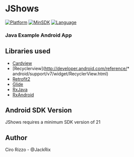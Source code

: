 # JShows
[![Platform](http://img.shields.io/badge/platform-android-blue.svg?style=flat)](https://www.android.com/)
[![MinSDK](http://img.shields.io/badge/minsdk-21-blue.svg?style=flat)](http://developer.android.com/about/versions/android-5.0.html)
[![Language](http://img.shields.io/badge/language-java-brightgreen.svg?style=flat)](http://docs.oracle.com/javase/tutorial/java/nutsandbolts/index.html)
### Java Example Android App

Libraries used
-------------------
* [Cardview](http://developer.android.com/reference/android/support/v7/widget/CardView.html)
* [Recyclerview](http://developer.android.com/reference/* android/support/v7/widget/RecyclerView.html)
* [Retrofit2](http://square.github.io/retrofit/)
* [Glide](https://github.com/bumptech/glide)
* [RxJava](https://github.com/ReactiveX/RxJava)
* [RxAndroid](https://github.com/ReactiveX/RxAndroid)


Android SDK Version
-------------------
JShows requires a minimum SDK version of 21

Author
------
Ciro Rizzo - @JackRix